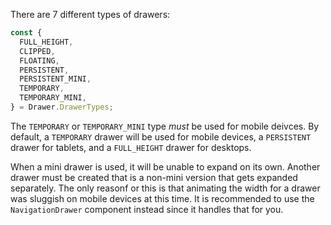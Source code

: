 There are 7 different types of drawers:

```js
const {
  FULL_HEIGHT,
  CLIPPED,
  FLOATING,
  PERSISTENT,
  PERSISTENT_MINI,
  TEMPORARY,
  TEMPORARY_MINI,
} = Drawer.DrawerTypes;
```

The `TEMPORARY` or `TEMPORARY_MINI` type *must* be used for mobile deivces. By default,
a `TEMPORARY` drawer will be used for mobile devices, a `PERSISTENT` drawer for tablets,
and a `FULL_HEIGHT` drawer for desktops.

When a mini drawer is used, it will be unable to expand on its own. Another drawer must be
created that is a non-mini version that gets expanded separately. The only reasonf or this
is that animating the width for a drawer was sluggish on mobile devices at this time. It is
recommended to use the `NavigationDrawer` component instead since it handles that for you.

